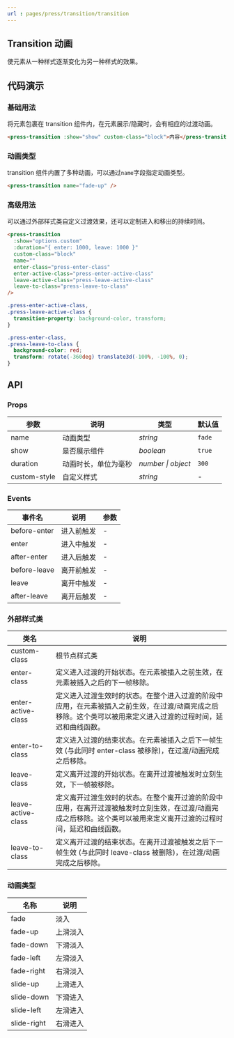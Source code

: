 ```yaml
---
url : pages/press/transition/transition
---
```


## Transition 动画



使元素从一种样式逐渐变化为另一种样式的效果。



## 代码演示

### 基础用法

将元素包裹在 transition 组件内，在元素展示/隐藏时，会有相应的过渡动画。

```html
<press-transition :show="show" custom-class="block">内容</press-transition>
```

### 动画类型

transition 组件内置了多种动画，可以通过`name`字段指定动画类型。

```html
<press-transition name="fade-up" />
```

### 高级用法

可以通过外部样式类自定义过渡效果，还可以定制进入和移出的持续时间。

```html
<press-transition
  :show="options.custom"
  :duration="{ enter: 1000, leave: 1000 }"
  custom-class="block"
  name=""
  enter-class="press-enter-class"
  enter-active-class="press-enter-active-class"
  leave-active-class="press-leave-active-class"
  leave-to-class="press-leave-to-class"
/>
```

```css
.press-enter-active-class,
.press-leave-active-class {
  transition-property: background-color, transform;
}

.press-enter-class,
.press-leave-to-class {
  background-color: red;
  transform: rotate(-360deg) translate3d(-100%, -100%, 0);
}
```

## API

### Props

| 参数         | 说明                 | 类型               | 默认值 |
| ------------ | -------------------- | ------------------ | ------ |
| name         | 动画类型             | _string_           | `fade` |
| show         | 是否展示组件         | _boolean_          | `true` |
| duration     | 动画时长，单位为毫秒 | _number \| object_ | `300`  |
| custom-style | 自定义样式           | _string_           | -      |

### Events

| 事件名       | 说明       | 参数 |
| ------------ | ---------- | ---- |
| before-enter | 进入前触发 | -    |
| enter        | 进入中触发 | -    |
| after-enter  | 进入后触发 | -    |
| before-leave | 离开前触发 | -    |
| leave        | 离开中触发 | -    |
| after-leave  | 离开后触发 | -    |

### 外部样式类

| 类名               | 说明                                                                                                                                                                |
| ------------------ | ------------------------------------------------------------------------------------------------------------------------------------------------------------------- |
| custom-class       | 根节点样式类                                                                                                                                                        |
| enter-class        | 定义进入过渡的开始状态。在元素被插入之前生效，在元素被插入之后的下一帧移除。                                                                                        |
| enter-active-class | 定义进入过渡生效时的状态。在整个进入过渡的阶段中应用，在元素被插入之前生效，在过渡/动画完成之后移除。这个类可以被用来定义进入过渡的过程时间，延迟和曲线函数。       |
| enter-to-class     | 定义进入过渡的结束状态。在元素被插入之后下一帧生效 (与此同时 enter-class 被移除)，在过渡/动画完成之后移除。                                                         |
| leave-class        | 定义离开过渡的开始状态。在离开过渡被触发时立刻生效，下一帧被移除。                                                                                                  |
| leave-active-class | 定义离开过渡生效时的状态。在整个离开过渡的阶段中应用，在离开过渡被触发时立刻生效，在过渡/动画完成之后移除。这个类可以被用来定义离开过渡的过程时间，延迟和曲线函数。 |
| leave-to-class     | 定义离开过渡的结束状态。在离开过渡被触发之后下一帧生效 (与此同时 leave-class 被删除)，在过渡/动画完成之后移除。                                                     |

### 动画类型

| 名称        | 说明     |
| ----------- | -------- |
| fade        | 淡入     |
| fade-up     | 上滑淡入 |
| fade-down   | 下滑淡入 |
| fade-left   | 左滑淡入 |
| fade-right  | 右滑淡入 |
| slide-up    | 上滑进入 |
| slide-down  | 下滑进入 |
| slide-left  | 左滑进入 |
| slide-right | 右滑进入 |
